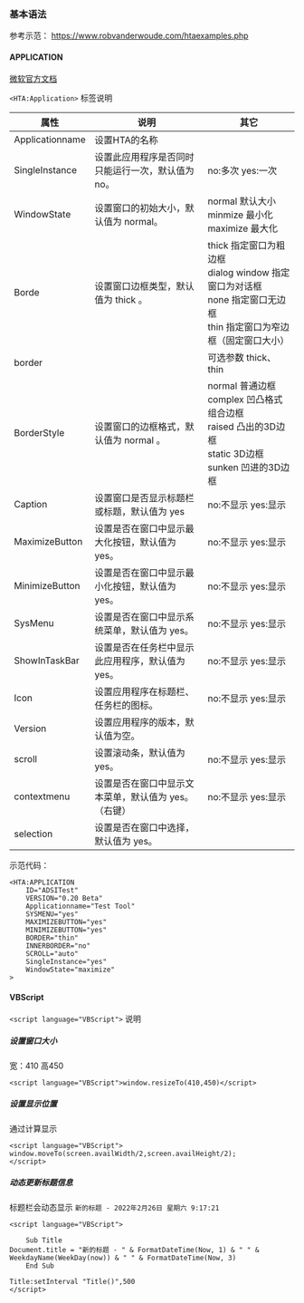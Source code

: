 ### 基本语法
参考示范： https://www.robvanderwoude.com/htaexamples.php  
#### APPLICATION

[微软官方文档](https://docs.microsoft.com/en-us/previous-versions/ms536495(v=vs.85))

`<HTA:Application>` 标签说明

| 属性      | 说明 | 其它       |
| ------------ | ---- | ---------- |
| Applicationname      |   设置HTA的名称   |      |
| SingleInstance |   设置此应用程序是否同时只能运行一次，默认值为 no。   | no:多次 yes:一次 |
| WindowState |   设置窗口的初始大小，默认值为 normal。   | normal 默认大小<br>minmize 最小化 <br>maximize 最大化 |
| Borde | 设置窗口边框类型，默认值为 thick 。 | thick 指定窗口为粗边框<br>dialog window 指定窗口为对话框<br>none 指定窗口无边框<br>thin 指定窗口为窄边框（固定窗口大小） |
| border |  | 可选参数 thick、thin |
| BorderStyle | 设置窗口的边框格式，默认值为 normal 。 | normal 普通边框 <br>complex 凹凸格式组合边框 <br>raised 凸出的3D边框 <br>static 3D边框 <br>sunken 凹进的3D边框 |
| Caption | 设置窗口是否显示标题栏或标题，默认值为 yes | no:不显示 yes:显示 |
| MaximizeButton | 设置是否在窗口中显示最大化按钮，默认值为 yes。 | no:不显示 yes:显示 |
| MinimizeButton | 设置是否在窗口中显示最小化按钮，默认值为 yes。 | no:不显示 yes:显示 |
| SysMenu | 设置是否在窗口中显示系统菜单，默认值为 yes。 | no:不显示 yes:显示 |
| ShowInTaskBar | 设置是否在任务栏中显示此应用程序，默认值为 yes。 | no:不显示 yes:显示 |
| Icon | 设置应用程序在标题栏、任务栏的图标。 | no:不显示 yes:显示 |
| Version | 设置应用程序的版本，默认值为空。 |  |
| scroll | 设置滚动条，默认值为 yes。 | no:不显示 yes:显示 |
| contextmenu | 设置是否在窗口中显示文本菜单，默认值为 yes。（右键） | no:不显示 yes:显示 |
| selection | 设置是否在窗口中选择，默认值为 yes。 |  |

示范代码： 
``` hta
<HTA:APPLICATION 
	ID="ADSITest"
	VERSION="0.20 Beta"
	Applicationname="Test Tool"
	SYSMENU="yes"
	MAXIMIZEBUTTON="yes"
	MINIMIZEBUTTON="yes"
	BORDER="thin"
	INNERBORDER="no"
	SCROLL="auto"
	SingleInstance="yes"
	WindowState="maximize"
>
```
#### VBScript
`<script language="VBScript">` 说明
##### 设置窗口大小
宽：410 高450
``` VBScript
<script language="VBScript">window.resizeTo(410,450)</script>
```

##### 设置显示位置
通过计算显示

``` VBScript
<script language="VBScript">
window.moveTo(screen.availWidth/2,screen.availHeight/2);
</script>
```

##### 动态更新标题信息
标题栏会动态显示 `新的标题 - 2022年2月26日 星期六 9:17:21`

``` VBScript
<script language="VBScript">

    Sub Title
Document.title = "新的标题 - " & FormatDateTime(Now, 1) & " " & WeekdayName(WeekDay(now)) & " " & FormatDateTime(Now, 3)
    End Sub
 
Title:setInterval "Title()",500
</script>
```
